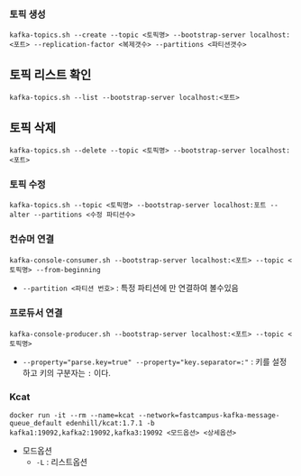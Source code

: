 ### 토픽 생성
`kafka-topics.sh --create --topic <토픽명> --bootstrap-server localhost:<포트> --replication-factor <복제갯수> --partitions <파티션갯수>`

## 토픽 리스트 확인
`kafka-topics.sh --list --bootstrap-server localhost:<포트>`

## 토픽 삭제
`kafka-topics.sh --delete --topic <토픽명> --bootstrap-server localhost:<포트>`

### 토픽 수정
`kafka-topics.sh --topic <토픽명> --bootstrap-server localhost:포트 --alter --partitions <수정 파티션수>`

### 컨슈머 연결
`kafka-console-consumer.sh --bootstrap-server localhost:<포트> --topic <토픽명> --from-beginning`
- `--partition <파티션 번호>` : 특정 파티션에 만 연결하여 볼수있음

### 프로듀서 연결
`kafka-console-producer.sh --bootstrap-server localhost:<포트> --topic <토픽명>`
- `--property="parse.key=true" --property="key.separator=:"` : 키를 설정하고 키의 구분자는 `:` 이다.


### Kcat
`docker run -it --rm --name=kcat --network=fastcampus-kafka-message-queue_default edenhill/kcat:1.7.1 -b kafka1:19092,kafka2:19092,kafka3:19092 <모드옵션> <상세옵션>`
- 모드옵션
    - `-L` : 리스트옵션
